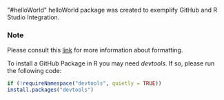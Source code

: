 "#helloWorld" 
helloWorld package was created to exemplify GitHub and R Studio Integration. 

### Note
Please consult this [link]( https://docs.github.com/en/get-started/writing-on-github/getting-started-with-writing-and-formatting-on-github/basic-writing-and-formatting-syntax) for more information about formatting. 

To install a GitHub Package in R you may need *devtools*. If so, please run the following code: 
```R 
if (!requireNamespace("devtools", quietly = TRUE)) 
install.packages("devtools") 
```
